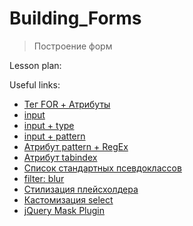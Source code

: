 # Building_Forms 
> Построение форм

Lesson plan:



Useful links:
+ [Тег FOR + Атрибуты](http://htmlbook.ru/html/form)
+ [input](http://htmlbook.ru/html/input)
+ [input + type](http://htmlbook.ru/html/input/type)
+ [input + pattern ]( http://htmlbook.ru/html/input/pattern)
+ [Атрибут pattern + RegEx]( https://regexr.com/3e48o)
+ [Атрибут tabindex](http://htmlbook.ru/html/attr/tabindex)
+ [Список стандартных псевдоклассов](https://developer.mozilla.org/ru/docs/Web/CSS/Pseudo-classes)
+ [filter: blur](https://developer.mozilla.org/ru/docs/Web/CSS/filter-function/blur())
+ [Стилизация плейсхолдера](https://habr.com/ru/post/120152/)
+ [Кастомизация select](https://habr.com/ru/post/248243/)
+ [jQuery Mask Plugin](https://igorescobar.github.io/jQuery-Mask-Plugin/)

